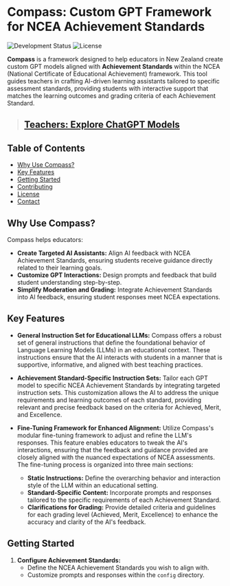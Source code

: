 # Compass: Custom GPT Framework for NCEA Achievement Standards

![Development Status](https://img.shields.io/badge/Development-Early%20Stage-yellow)
![License](https://img.shields.io/badge/License-MIT-blue.svg)

**Compass** is a framework designed to help educators in New Zealand create custom GPT models aligned with **Achievement Standards** within the NCEA (National Certificate of Educational Achievement) framework. This tool guides teachers in crafting AI-driven learning assistants tailored to specific assessment standards, providing students with interactive support that matches the learning outcomes and grading criteria of each Achievement Standard.

> ## [**Teachers: Explore ChatGPT Models**](https://github.com/craigjefferies/compass/blob/main/ChatGPT-links.md)

## Table of Contents

- [Why Use Compass?](#why-use-compass)
- [Key Features](#key-features)
- [Getting Started](#getting-started)
- [Contributing](#contributing)
- [License](#license)
- [Contact](#contact)

## Why Use Compass?

Compass helps educators:

- **Create Targeted AI Assistants:** Align AI feedback with NCEA Achievement Standards, ensuring students receive guidance directly related to their learning goals.
- **Customize GPT Interactions:** Design prompts and feedback that build student understanding step-by-step.
- **Simplify Moderation and Grading:** Integrate Achievement Standards into AI feedback, ensuring student responses meet NCEA expectations.

## Key Features

- **General Instruction Set for Educational LLMs:** Compass offers a robust set of general instructions that define the foundational behavior of Language Learning Models (LLMs) in an educational context. These instructions ensure that the AI interacts with students in a manner that is supportive, informative, and aligned with best teaching practices.

- **Achievement Standard-Specific Instruction Sets:** Tailor each GPT model to specific NCEA Achievement Standards by integrating targeted instruction sets. This customization allows the AI to address the unique requirements and learning outcomes of each standard, providing relevant and precise feedback based on the criteria for Achieved, Merit, and Excellence.

- **Fine-Tuning Framework for Enhanced Alignment:** Utilize Compass's modular fine-tuning framework to adjust and refine the LLM's responses. This feature enables educators to tweak the AI's interactions, ensuring that the feedback and guidance provided are closely aligned with the nuanced expectations of NCEA assessments. The fine-tuning process is organized into three main sections:
  - **Static Instructions:** Define the overarching behavior and interaction style of the LLM within an educational setting.
  - **Standard-Specific Content:** Incorporate prompts and responses tailored to the specific requirements of each Achievement Standard.
  - **Clarifications for Grading:** Provide detailed criteria and guidelines for each grading level (Achieved, Merit, Excellence) to enhance the accuracy and clarity of the AI's feedback.



## Getting Started

1. **Configure Achievement Standards:**
   - Define the NCEA Achievement Standards you wish to align with.
   - Customize prompts and responses within the `config` directory.


